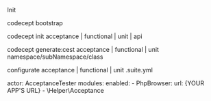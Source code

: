  
Init

codecept bootstrap

codecept init acceptance | functional | unit | api

codecept generate:cest acceptance | functional | unit namespace/subNamespace/class



configurate acceptance | functional | unit .suite.yml

actor: AcceptanceTester
modules:
    enabled:
        - PhpBrowser:
            url: {YOUR APP'S URL}
        - \Helper\Acceptance
